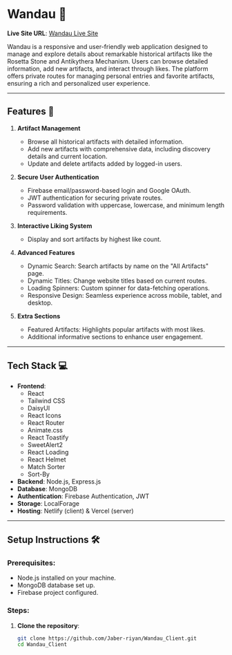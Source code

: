 # Wandau 🏺

**Live Site URL**: [Wandau Live Site](https://wandau.netlify.app/)

Wandau is a responsive and user-friendly web application designed to manage and explore details about remarkable historical artifacts like the Rosetta Stone and Antikythera Mechanism. Users can browse detailed information, add new artifacts, and interact through likes. The platform offers private routes for managing personal entries and favorite artifacts, ensuring a rich and personalized user experience.

---

## Features 🚀

1. **Artifact Management**

   - Browse all historical artifacts with detailed information.
   - Add new artifacts with comprehensive data, including discovery details and current location.
   - Update and delete artifacts added by logged-in users.

2. **Secure User Authentication**

   - Firebase email/password-based login and Google OAuth.
   - JWT authentication for securing private routes.
   - Password validation with uppercase, lowercase, and minimum length requirements.

3. **Interactive Liking System**

   - Display and sort artifacts by highest like count.

4. **Advanced Features**

   - Dynamic Search: Search artifacts by name on the "All Artifacts" page.
   - Dynamic Titles: Change website titles based on current routes.
   - Loading Spinners: Custom spinner for data-fetching operations.
   - Responsive Design: Seamless experience across mobile, tablet, and desktop.

5. **Extra Sections**

   - Featured Artifacts: Highlights popular artifacts with most likes.
   - Additional informative sections to enhance user engagement.
---

## Tech Stack 💻

- **Frontend**:
  - React
  - Tailwind CSS
  - DaisyUI
  - React Icons
  - React Router
  - Animate.css
  - React Toastify
  - SweetAlert2
  - React Loading
  - React Helmet
  - Match Sorter
  - Sort-By
- **Backend**: Node.js, Express.js
- **Database**: MongoDB
- **Authentication**: Firebase Authentication, JWT
- **Storage**: LocalForage
- **Hosting**: Netlify (client) & Vercel (server)

---

## Setup Instructions 🛠️

### Prerequisites:

- Node.js installed on your machine.
- MongoDB database set up.
- Firebase project configured.

### Steps:

1. **Clone the repository**:
   ```bash
   git clone https://github.com/Jaber-riyan/Wandau_Client.git
   cd Wandau_Client
   ```
